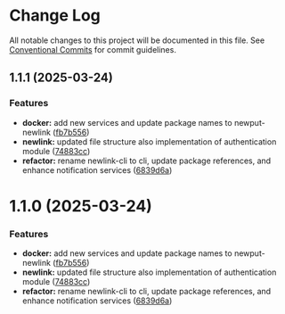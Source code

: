 # Change Log

All notable changes to this project will be documented in this file.
See [Conventional Commits](https://conventionalcommits.org) for commit guidelines.

## 1.1.1 (2025-03-24)


### Features

* **docker:** add new services and update package names to newput-newlink ([fb7b556](https://github.com/antrikshanewput/NewLink/commit/fb7b556d8436ef88760240180f8821e08a03e33a))
* **newlink:** updated file structure also implementation of authentication module ([74883cc](https://github.com/antrikshanewput/NewLink/commit/74883ccb38e0528ce61ac655c949a8cc1b309d45))
* **refactor:** rename newlink-cli to cli, update package references, and enhance notification services ([6839d6a](https://github.com/antrikshanewput/NewLink/commit/6839d6a3aeb5e89fb47dc9bc12321e6b3ec64b1a))





# 1.1.0 (2025-03-24)


### Features

* **docker:** add new services and update package names to newput-newlink ([fb7b556](https://github.com/antrikshanewput/NewLink/commit/fb7b556d8436ef88760240180f8821e08a03e33a))
* **newlink:** updated file structure also implementation of authentication module ([74883cc](https://github.com/antrikshanewput/NewLink/commit/74883ccb38e0528ce61ac655c949a8cc1b309d45))
* **refactor:** rename newlink-cli to cli, update package references, and enhance notification services ([6839d6a](https://github.com/antrikshanewput/NewLink/commit/6839d6a3aeb5e89fb47dc9bc12321e6b3ec64b1a))

